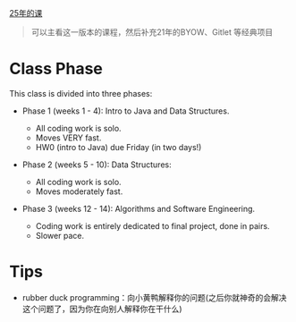 [25年的课](https://www.bilibili.com/list/watchlater?oid=114217877313726&bvid=BV1v5o2YuEdf&spm_id_from=333.1007.top_right_bar_window_view_later.content.click)

> 	可以主看这一版本的课程，然后补充21年的BYOW、Gitlet 等经典项目

# Class Phase

This class is divided into three phases:

- Phase 1 (weeks 1 - 4): Intro to Java and Data Structures.
	- All coding work is solo.
	- Moves VERY fast. 
	- HW0 (intro to Java) due Friday (in two days!)

- Phase 2 (weeks 5 - 10): Data Structures:
	- All coding work is solo.
	- Moves moderately fast.

- Phase 3 (weeks 12 - 14): Algorithms and Software Engineering.
	- Coding work is entirely dedicated to final project, done in pairs.
	- Slower pace.

# Tips

+ rubber duck programming：向小黄鸭解释你的问题(之后你就神奇的会解决这个问题了，因为你在向别人解释你在干什么)